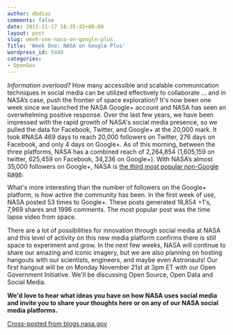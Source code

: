 ```yaml
---
author: dbdiaz
comments: false
date: 2011-11-17 18:35:45+00:00
layout: post
slug: week-one-nasa-on-google-plus
Title: 'Week One: NASA on Google Plus'
wordpress_id: 5440
categories:
- OpenGov
---
```


_Information overload?_ How many accessible and scalable communication techniques in social media can be utilized effectively to collaborate … and in NASA’s case, push the frontier of space exploration? It's now been one week since we launched the NASA Google+ account and NASA has seen an overwhelming positive response. Over the last few years, we have been impressed with the rapid growth of NASA's social media presence, so we pulled the data for Facebook, Twitter, and Google+ at the 20,000 mark. It took #NASA 469 days to reach 20,000 followers on Twitter, 276 days on Facebook, and only 4 days on Google+. As of this morning, between the three platforms, NASA has a combined reach of 2,264,854 (1,605,159 on twitter, 625,459 on Facebook, 34,236 on Google+). With NASA’s almost 35,000 followers on Google+, NASA is [the third most popular non-Google page](http://socialstatistics.com/top/pages).

What's more interesting than the number of followers on the Google+ platform, is how active the community has been. In the first week of use, NASA posted 53 times to Google+. These posts generated 18,854 +1's, 7,969 shares and 1996 comments. The most popular post was the time lapse video from space.

There are a lot of possibilities for innovation through social media at NASA and this level of activity on this new media platform confirms there is still space to experiment and grow. In the next few weeks, NASA will continue to share our amazing and iconic imagery, but we are also planning on hosting hangouts with our scientists, engineers, and maybe even Astronauts! Our first hangout will be on Monday November 21st at 3pm ET with our Open Government Initiative. We'll be discussing Open Source, Open Data and Social Media.

**We'd love to hear what ideas you have on how NASA uses social media and invite you to share your thoughts here or on any of our NASA social media platforms.**

[Cross-posted from blogs.nasa.gov](http://blogs.nasa.gov/cm/blog/NASA-CIO-Blog/posts/post_1321551149622.html)
